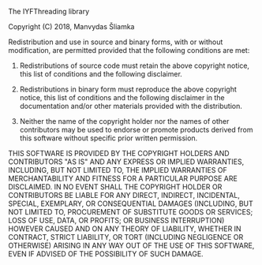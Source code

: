 The IYFThreading library

Copyright (C) 2018, Manvydas Šliamka
 
Redistribution and use in source and binary forms, with or without modification, are
permitted provided that the following conditions are met:
 
1. Redistributions of source code must retain the above copyright notice, this list of
conditions and the following disclaimer.
 
2. Redistributions in binary form must reproduce the above copyright notice, this list
of conditions and the following disclaimer in the documentation and/or other materials
provided with the distribution.
 
3. Neither the name of the copyright holder nor the names of other contributors may be
used to endorse or promote products derived from this software without specific prior
written permission.
 
THIS SOFTWARE IS PROVIDED BY THE COPYRIGHT HOLDERS AND CONTRIBUTORS "AS IS" AND ANY
EXPRESS OR IMPLIED WARRANTIES, INCLUDING, BUT NOT LIMITED TO, THE IMPLIED WARRANTIES
OF MERCHANTABILITY AND FITNESS FOR A PARTICULAR PURPOSE ARE DISCLAIMED. IN NO EVENT
SHALL THE COPYRIGHT HOLDER OR CONTRIBUTORS BE LIABLE FOR ANY DIRECT, INDIRECT,
INCIDENTAL, SPECIAL, EXEMPLARY, OR CONSEQUENTIAL DAMAGES (INCLUDING, BUT NOT LIMITED
TO, PROCUREMENT OF SUBSTITUTE GOODS OR SERVICES; LOSS OF USE, DATA, OR PROFITS; OR
BUSINESS INTERRUPTION) HOWEVER CAUSED AND ON ANY THEORY OF LIABILITY, WHETHER IN
CONTRACT, STRICT LIABILITY, OR TORT (INCLUDING NEGLIGENCE OR OTHERWISE) ARISING IN ANY
WAY OUT OF THE USE OF THIS SOFTWARE, EVEN IF ADVISED OF THE POSSIBILITY OF SUCH DAMAGE.
